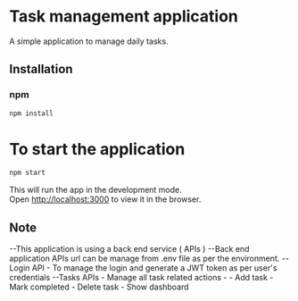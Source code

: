 
# Task management application

A simple application to manage daily tasks.


## Installation

### npm

```bash
npm install 
```

# To start the application 

```bash
npm start 
```

This will run the app in the development mode.<br />
Open [http://localhost:3000](http://localhost:3000) to view it in the browser.



## Note

--This application is using a back end service ( APIs )
--Back end application APIs url can be manage from .env file as per the environment.
--Login API - To manage the login and generate a JWT token as per user's credentials
--Tasks APIs - Manage all task related actions - 
    - Add task
    - Mark completed
    - Delete task
    - Show dashboard



